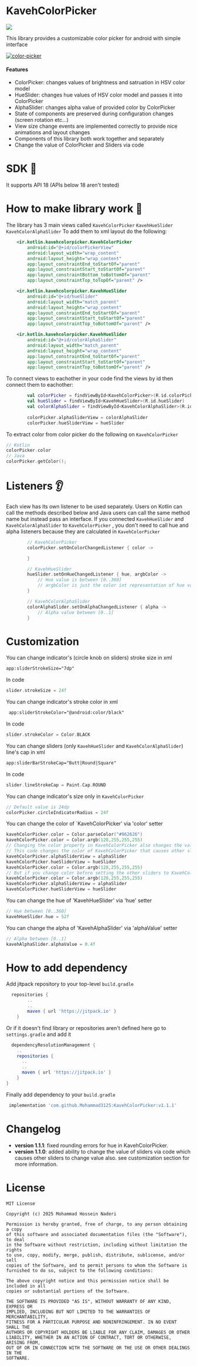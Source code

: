 # KavehColorPicker

[![](https://jitpack.io/v/Mohammad3125/KavehColorPicker.svg)](https://jitpack.io/#Mohammad3125/KavehColorPicker)

This library provides a customizable color picker for android with simple interface 

<a href="https://ibb.co/qFPc5sH"><img src="https://i.ibb.co/vvKTYPN/color-picker.png" alt="color-picker" border="0" /></a>

#### Features 
- ColorPicker: changes values of brightness and satruation in HSV color model
- HueSlider: changes hue values of HSV color model and passes it into ColorPicker
- AlphaSlider: changes alpha value of provided color by ColorPicker
- State of components are preserved during configuration changes (screen rotation etc...)
- View size change events are implemented correctly to provide nice animations and layout changes
- Components of this library both work together and separately
- Change the value of ColorPicker and Sliders via code


# SDK 🔢
It supports API 18 (APIs below 18 aren't tested)

# How to make library work 🔨

The library has 3 main views called `KavehColorPicker` `KavehHueSlider` `KavehColorAlphaSlider`
To add them to xml layout do the following:
```xml
    <ir.kotlin.kavehcolorpicker.KavehColorPicker
        android:id="@+id/colorPickerView"
        android:layout_width="wrap_content"
        android:layout_height="wrap_content"
        app:layout_constraintEnd_toStartOf="parent"
        app:layout_constraintStart_toStartOf="parent"
        app:layout_constraintBottom_toBottomOf="parent"
        app:layout_constraintTop_toTopOf="parent" />

    <ir.kotlin.kavehcolorpicker.KavehHueSlider
        android:id="@+id/hueSlider"
        android:layout_width="match_parent"
        android:layout_height="wrap_content"
        app:layout_constraintEnd_toStartOf="parent"
        app:layout_constraintStart_toStartOf="parent"
        app:layout_constraintTop_toBottomOf="parent" />

    <ir.kotlin.kavehcolorpicker.KavehHueSlider
        android:id="@+id/colorAlphaSlider"
        android:layout_width="match_parent"
        android:layout_height="wrap_content"
        app:layout_constraintEnd_toStartOf="parent"
        app:layout_constraintStart_toStartOf="parent"
        app:layout_constraintTop_toBottomOf="parent" />
```

To connect views to eachother in your code find the views by id then connect them to eachother:

```kotlin
        val colorPicker = findViewById<KavehColorPicker>(R.id.colorPickerView)
        val hueSlider = findViewById<KavehHueSlider>(R.id.hueSlider)
        val colorAlphaSlider = findViewById<KavehColorAlphaSlider>(R.id.colorAlphaSlider)
        
        colorPicker.alphaSliderView = colorAlphaSlider
        colorPicker.hueSliderView = hueSlider
```


To extract color from color picker do the following on `KavehColorPicker`
```kotlin
// Kotlin
colorPicker.color
// Java
colorPicker.getColor();
```

# Listeners 👂

Each view has its own listener to be used separately. Users on Kotlin can call the methods described below and Java users can
call the same method name but instead pass an interface. 
If you connected `KavehHueSlider` and `KavehColorAlphaSlider` to `KavehColorPicker` , you don't need to call hue and alpha listeners
because they are calculated in `KavehColorPicker`
```kotlin
        // KavehColorPicker
        colorPicker.setOnColorChangedListener { color ->

        }

        // KavehHueSlider
        hueSlider.setOnHueChangedListener { hue, argbColor ->
            // Hue value is between [0..360]
            // argbColor is just the color int representation of hue value with full brightness and saturation.
        }

        // KavehColorAlphaSlider
        colorAlphaSlider.setOnAlphaChangedListener { alpha ->
            // Alpha value between [0..1]
        }
```

# Customization
You can change indicator's (circle knob on sliders) stroke size in xml
```xml
app:sliderStrokeSize="7dp"
```
In code
```kotlin
slider.strokeSize = 24f
```

You can change indicator's stroke color in xml
```xml
 app:sliderStrokeColor="@android:color/black"
```
In code
```kotlin
slider.strokeColor = Color.BLACK
```

You can change sliders (only `KavehHueSlider` and `KavehColorAlphaSlider`) line's cap in xml
```xml
app:sliderBarStrokeCap="Butt|Round|Square"
```

In code
```kotlin
slider.lineStrokeCap = Paint.Cap.ROUND
```

You can change indicator's size only in `KavehColorPicker`
```kotlin
// Default value is 24dp
colorPicker.circleIndicatorRadius = 24f
```

You can change the color of `KavehColorPicker' via 'color' setter
```kotlin
kavehColorPicker.color = Color.parseColor("#962626")
kavehColorPicker.color = Color.argb(128,255,255,255)
// Changing the color property in KavehColorPicker also changes the values of other sliders if the color was set after setting hue and alpha slider to KavehColorPicker.
// This code changes the color of KavehColorPicker that causes other sliders to change value also.
kavehColorPicker.alphaSliderView = alphaSlider
kavehColorPicker.hueSliderView = hueSlider
kavehColorPicker.color = Color.argb(128,255,255,255)
// But if you change color before setting the other sliders to KavehColorPicker then the other sliders won't change.
kavehColorPicker.color = Color.argb(128,255,255,255)
kavehColorPicker.alphaSliderView = alphaSlider
kavehColorPicker.hueSliderView = hueSlider
```
You can change the hue of 'KavehHueSlider' via 'hue' setter
```kotlin
// Hue between [0..360]
kavehHueSlider.hue = 52f
```
You can change the alpha of 'KavehAlphaSlider' via 'alphaValue' setter
```kotlin
// Alpha between [0..1]
kavehAlphaSlider.alphaValue = 0.4f
```

# How to add dependency
Add jitpack repository to your top-level `build.gradle`
```gradle
  repositories {
        ..
        ..
        maven { url 'https://jitpack.io' }
    }

```
Or if it doesn't find library or repositories aren't defined here go to `settings.gradle` and add it
```gradle
  dependencyResolutionManagement {
    ..
    repositories {
      ..
      ..
      maven { url 'https://jitpack.io' }
    }
}
```
Finally add dependency to your `build.gradle`
```gradle
 implementation 'com.github.Mohammad3125:KavehColorPicker:v1.1.1'
```

# Changelog
- **version 1.1.1**: fixed rounding errors for hue in KavehColorPicker.
- **version 1.1.0**: added ability to change the value of sliders via code which causes other sliders to change value also. see customization section for more information.

# License
```
MIT License

Copyright (c) 2025 Mohammad Hossein Naderi

Permission is hereby granted, free of charge, to any person obtaining a copy
of this software and associated documentation files (the "Software"), to deal
in the Software without restriction, including without limitation the rights
to use, copy, modify, merge, publish, distribute, sublicense, and/or sell
copies of the Software, and to permit persons to whom the Software is
furnished to do so, subject to the following conditions:

The above copyright notice and this permission notice shall be included in all
copies or substantial portions of the Software.

THE SOFTWARE IS PROVIDED "AS IS", WITHOUT WARRANTY OF ANY KIND, EXPRESS OR
IMPLIED, INCLUDING BUT NOT LIMITED TO THE WARRANTIES OF MERCHANTABILITY,
FITNESS FOR A PARTICULAR PURPOSE AND NONINFRINGEMENT. IN NO EVENT SHALL THE
AUTHORS OR COPYRIGHT HOLDERS BE LIABLE FOR ANY CLAIM, DAMAGES OR OTHER
LIABILITY, WHETHER IN AN ACTION OF CONTRACT, TORT OR OTHERWISE, ARISING FROM,
OUT OF OR IN CONNECTION WITH THE SOFTWARE OR THE USE OR OTHER DEALINGS IN THE
SOFTWARE.
```
